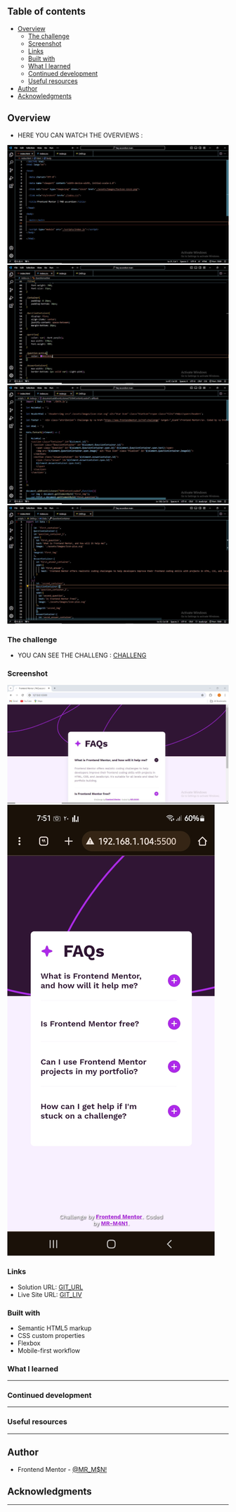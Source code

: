 
## Table of contents

- [Overview](#overview)
  - [The challenge](#the-challenge)
  - [Screenshot](#screenshot)
  - [Links](#links)
  - [Built with](#built-with)
  - [What I learned](#what-i-learned)
  - [Continued development](#continued-development)
  - [Useful resources](#useful-resources)
- [Author](#author)
- [Acknowledgments](#acknowledgments)

## Overview

- HERE YOU CAN WATCH THE  OVERVIEWS :

![](./assets/images/HTML_overview.JPG)
![](./assets/images/CSS_overview.JPG)
![](./assets/images/JS_overview_1.JPG)
![](./assets/images/JS_overview_2.JPG)



### The challenge

- YOU CAN SEE THE CHALLENG : [CHALLENG](https://www.frontendmentor.io/challenges/faq-accordion-wyfFdeBwBz/hu)


### Screenshot

![](./assets/images/ScreenShot_Laptop.JPG)
![](./assets/images/ScreenShot_Mobile.jpg)



### Links

- Solution URL: [GIT_URL](https://github.com/MR-M4N1/FAQ_accordion)
- Live Site URL: [GIT_LIV](https://mr-m4n1.github.io/FAQ_accordion/)


### Built with

- Semantic HTML5 markup
- CSS custom properties
- Flexbox
- Mobile-first workflow



### What I learned

---------------------------------------

### Continued development

---------------------------------------

### Useful resources

---------------------------------------

## Author

- Frontend Mentor - [@MR_M$N!](https://www.frontendmentor.io/profile/MR-M4N1)


## Acknowledgments
 
 --------------------------------------
